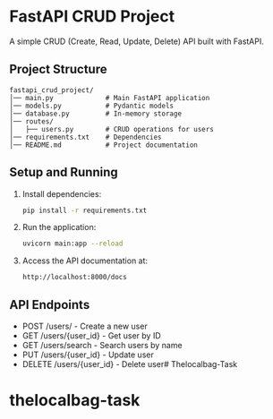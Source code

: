 # FastAPI CRUD Project

A simple CRUD (Create, Read, Update, Delete) API built with FastAPI.

## Project Structure

```
fastapi_crud_project/
│── main.py             # Main FastAPI application
│── models.py           # Pydantic models
│── database.py         # In-memory storage
│── routes/
│   ├── users.py        # CRUD operations for users
│── requirements.txt    # Dependencies
│── README.md           # Project documentation
```

## Setup and Running

1. Install dependencies:
   ```bash
   pip install -r requirements.txt
   ```

2. Run the application:
   ```bash
   uvicorn main:app --reload
   ```

3. Access the API documentation at:
   ```
   http://localhost:8000/docs
   ```

## API Endpoints

- POST /users/ - Create a new user
- GET /users/{user_id} - Get user by ID
- GET /users/search - Search users by name
- PUT /users/{user_id} - Update user
- DELETE /users/{user_id} - Delete user# Thelocalbag-Task
# thelocalbag-task
